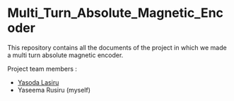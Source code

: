 # Multi_Turn_Absolute_Magnetic_Encoder
This repository contains all the documents of the project in which we made a multi turn absolute magnetic encoder.

Project team members :
  - <a href="https://github.com/YasodaLAE" target="_blank">Yasoda Lasiru</a>
  - Yaseema Rusiru (myself)
